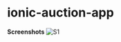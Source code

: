 # ionic-auction-app
**Screenshots**
![S1](https://github.com/tarunspartan/ionic-auction-app/blob/master/screenshots/IMG-20190719-WA0014.jpg)
